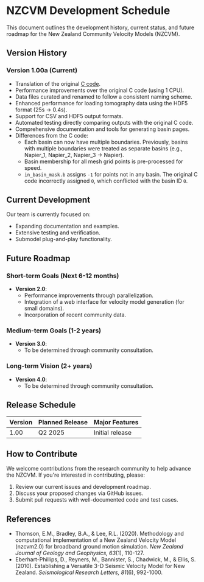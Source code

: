 # NZCVM Development Schedule

This document outlines the development history, current status, and future roadmap for the New Zealand Community Velocity Models (NZCVM).

## Version History

### Version 1.00a (Current)
- Translation of the original [C code](https://github.com/ucgmsim/Velocity-Model).
- Performance improvements over the original C code (using 1 CPU).
- Data files curated and renamed to follow a consistent naming scheme.
- Enhanced performance for loading tomography data using the HDF5 format (25s → 0.4s).
- Support for CSV and HDF5 output formats.
- Automated testing directly comparing outputs with the original C code.
- Comprehensive documentation and tools for generating basin pages.
- Differences from the C code:
    - Each basin can now have multiple boundaries. Previously, basins with multiple boundaries were treated as separate basins (e.g., Napier_1, Napier_2, Napier_3 → Napier).
    - Basin membership for all mesh grid points is pre-processed for speed.
    - `in_basin_mask.b` assigns `-1` for points not in any basin. The original C code incorrectly assigned `0`, which conflicted with the basin ID `0`.

## Current Development

Our team is currently focused on:

- Expanding documentation and examples.
- Extensive testing and verification.
- Submodel plug-and-play functionality.

## Future Roadmap

### Short-term Goals (Next 6-12 months)
- **Version 2.0**:
    - Performance improvements through parallelization.
    - Integration of a web interface for velocity model generation (for small domains).
    - Incorporation of recent community data.

### Medium-term Goals (1-2 years)
- **Version 3.0**:
    - To be determined through community consultation.

### Long-term Vision (2+ years)
- **Version 4.0**:
    - To be determined through community consultation.

## Release Schedule

| Version | Planned Release | Major Features       |
|---------|-----------------|----------------------|
| 1.00    | Q2 2025         | Initial release      |

## How to Contribute

We welcome contributions from the research community to help advance the NZCVM. If you're interested in contributing, please:

1. Review our current issues and development roadmap.
2. Discuss your proposed changes via GitHub issues.
3. Submit pull requests with well-documented code and test cases.

## References

- Thomson, E.M., Bradley, B.A., & Lee, R.L. (2020). Methodology and computational implementation of a New Zealand Velocity Model (nzcvm2.0) for broadband ground motion simulation. *New Zealand Journal of Geology and Geophysics, 63*(1), 110-127.
- Eberhart-Phillips, D., Reyners, M., Bannister, S., Chadwick, M., & Ellis, S. (2010). Establishing a Versatile 3-D Seismic Velocity Model for New Zealand. *Seismological Research Letters, 81*(6), 992-1000.
